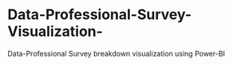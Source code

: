 # Data-Professional-Survey-Visualization-
Data-Professional Survey breakdown visualization using Power-BI
